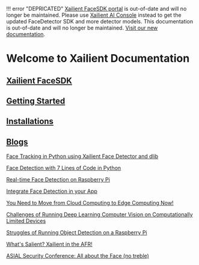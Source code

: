 !!! error "DEPRICATED"
    [Xailient FaceSDK portal](https://sdk.xailient.com) is out-of-date and will no longer be maintained. Please use [Xailient AI Console](https://console.xailient.com) instead to get the updated FaceDetector SDK and more detector models.
    This documentation is out-of-date and will no longer be maintained. [Visit our new documentation](https://xailient-docs.readthedocs.org).

# Welcome to Xailient Documentation

## [Xailient FaceSDK](/en/latest/XailientFaceSDK/)

## [Getting Started](/en/latest/getting_started/)

## [Installations](/en/latest/installation/)

## [Blogs](https://www.xailient.com/blog)

[Face Tracking in Python using Xailient Face Detector and dlib](https://www.xailient.com/post/face-tracking-python-dlib)

[Face Detection with 7 Lines of Code in Python](https://www.xailient.com/post/face-detection-code-python)

[Real-time Face Detection on Raspberry Pi](https://www.xailient.com/post/real-time-face-detection-on-raspberry-pi)

[Integrate Face Detection in your App](https://www.xailient.com/post/integrate-face-detection-in-your-app)

[You Need to Move from Cloud Computing to Edge Computing Now!](https://www.xailient.com/post/cloud-computing-to-edge-computing)

[Challenges of Running Deep Learning Computer Vision on Computationally Limited Devices](https://www.xailient.com/post/challenges-of-running-deep-learning-computer-vision-on-computationally-limited-devices)

[Struggles of Running Object Detection on a Raspberry Pi](https://www.xailient.com/post/struggles-of-running-object-detection-on-a-raspberry-pi)

[What's Salient? Xailient in the AFR!](https://www.xailient.com/post/what-s-salient-xailient-in-the-afr)

[ASIAL Security Conference: All about the Face (no treble)](https://www.xailient.com/post/asial-security-conference-all-about-facial-recognition)